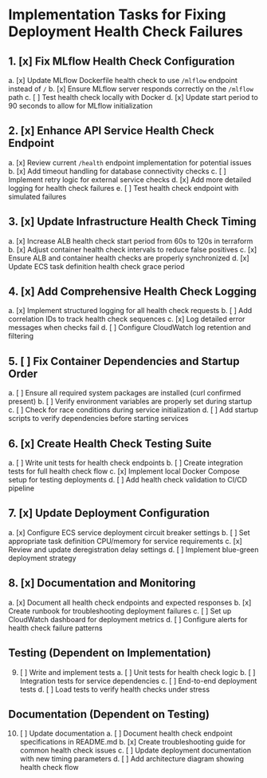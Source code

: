 # Implementation Tasks for Fixing Deployment Health Check Failures

## 1. [x] Fix MLflow Health Check Configuration
   a. [x] Update MLflow Dockerfile health check to use `/mlflow` endpoint instead of `/`
   b. [x] Ensure MLflow server responds correctly on the `/mlflow` path
   c. [ ] Test health check locally with Docker
   d. [x] Update start period to 90 seconds to allow for MLflow initialization

## 2. [x] Enhance API Service Health Check Endpoint
   a. [x] Review current `/health` endpoint implementation for potential issues
   b. [x] Add timeout handling for database connectivity checks
   c. [ ] Implement retry logic for external service checks
   d. [x] Add more detailed logging for health check failures
   e. [ ] Test health check endpoint with simulated failures

## 3. [x] Update Infrastructure Health Check Timing
   a. [x] Increase ALB health check start period from 60s to 120s in terraform
   b. [x] Adjust container health check intervals to reduce false positives
   c. [x] Ensure ALB and container health checks are properly synchronized
   d. [x] Update ECS task definition health check grace period

## 4. [x] Add Comprehensive Health Check Logging
   a. [x] Implement structured logging for all health check requests
   b. [ ] Add correlation IDs to track health check sequences
   c. [x] Log detailed error messages when checks fail
   d. [ ] Configure CloudWatch log retention and filtering

## 5. [ ] Fix Container Dependencies and Startup Order
   a. [ ] Ensure all required system packages are installed (curl confirmed present)
   b. [ ] Verify environment variables are properly set during startup
   c. [ ] Check for race conditions during service initialization
   d. [ ] Add startup scripts to verify dependencies before starting services

## 6. [x] Create Health Check Testing Suite
   a. [ ] Write unit tests for health check endpoints
   b. [ ] Create integration tests for full health check flow
   c. [x] Implement local Docker Compose setup for testing deployments
   d. [ ] Add health check validation to CI/CD pipeline

## 7. [x] Update Deployment Configuration
   a. [x] Configure ECS service deployment circuit breaker settings
   b. [ ] Set appropriate task definition CPU/memory for service requirements
   c. [x] Review and update deregistration delay settings
   d. [ ] Implement blue-green deployment strategy

## 8. [x] Documentation and Monitoring
   a. [x] Document all health check endpoints and expected responses
   b. [x] Create runbook for troubleshooting deployment failures
   c. [ ] Set up CloudWatch dashboard for deployment metrics
   d. [ ] Configure alerts for health check failure patterns

## Testing (Dependent on Implementation)
9. [ ] Write and implement tests
   a. [ ] Unit tests for health check logic
   b. [ ] Integration tests for service dependencies
   c. [ ] End-to-end deployment tests
   d. [ ] Load tests to verify health checks under stress

## Documentation (Dependent on Testing)
10. [ ] Update documentation
    a. [ ] Document health check endpoint specifications in README.md
    b. [x] Create troubleshooting guide for common health check issues
    c. [ ] Update deployment documentation with new timing parameters
    d. [ ] Add architecture diagram showing health check flow